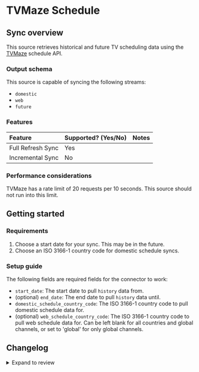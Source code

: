 # TVMaze Schedule

## Sync overview

This source retrieves historical and future TV scheduling data using the
[TVMaze](https://www.tvmaze.com/) schedule API.

### Output schema

This source is capable of syncing the following streams:

- `domestic`
- `web`
- `future`

### Features

| Feature           | Supported? \(Yes/No\) | Notes |
| :---------------- | :-------------------- | :---- |
| Full Refresh Sync | Yes                   |       |
| Incremental Sync  | No                    |       |

### Performance considerations

TVMaze has a rate limit of 20 requests per 10 seconds. This source should not
run into this limit.

## Getting started

### Requirements

1. Choose a start date for your sync. This may be in the future.
2. Choose an ISO 3166-1 country code for domestic schedule syncs.

### Setup guide

The following fields are required fields for the connector to work:

- `start_date`: The start date to pull `history` data from.
- (optional) `end_date`: The end date to pull `history` data until.
- `domestic_schedule_country_code`: The ISO 3166-1 country code to pull domestic
  schedule data for.
- (optional) `web_schedule_country_code`: The ISO 3166-1 country code to pull
  web schedule data for. Can be left blank for all countries and global
  channels, or set to 'global' for only global channels.

## Changelog

<details>
  <summary>Expand to review</summary>

| Version | Date       | Pull Request                                             | Subject    |
| :------ | :--------- | :------------------------------------------------------- | :--------- |
| 0.2.26 | 2025-07-26 | [61169](https://github.com/airbytehq/airbyte/pull/61169) | Update dependencies |
| 0.2.25 | 2025-05-25 | [60539](https://github.com/airbytehq/airbyte/pull/60539) | Update dependencies |
| 0.2.24 | 2025-05-10 | [60194](https://github.com/airbytehq/airbyte/pull/60194) | Update dependencies |
| 0.2.23 | 2025-05-04 | [59574](https://github.com/airbytehq/airbyte/pull/59574) | Update dependencies |
| 0.2.22 | 2025-04-27 | [58995](https://github.com/airbytehq/airbyte/pull/58995) | Update dependencies |
| 0.2.21 | 2025-04-19 | [58440](https://github.com/airbytehq/airbyte/pull/58440) | Update dependencies |
| 0.2.20 | 2025-04-12 | [58010](https://github.com/airbytehq/airbyte/pull/58010) | Update dependencies |
| 0.2.19 | 2025-04-05 | [57444](https://github.com/airbytehq/airbyte/pull/57444) | Update dependencies |
| 0.2.18 | 2025-03-29 | [56862](https://github.com/airbytehq/airbyte/pull/56862) | Update dependencies |
| 0.2.17 | 2025-03-22 | [56315](https://github.com/airbytehq/airbyte/pull/56315) | Update dependencies |
| 0.2.16 | 2025-03-08 | [55631](https://github.com/airbytehq/airbyte/pull/55631) | Update dependencies |
| 0.2.15 | 2025-03-01 | [55100](https://github.com/airbytehq/airbyte/pull/55100) | Update dependencies |
| 0.2.14 | 2025-02-22 | [54478](https://github.com/airbytehq/airbyte/pull/54478) | Update dependencies |
| 0.2.13 | 2025-02-15 | [54103](https://github.com/airbytehq/airbyte/pull/54103) | Update dependencies |
| 0.2.12 | 2025-02-08 | [53533](https://github.com/airbytehq/airbyte/pull/53533) | Update dependencies |
| 0.2.11 | 2025-02-01 | [53088](https://github.com/airbytehq/airbyte/pull/53088) | Update dependencies |
| 0.2.10 | 2025-01-25 | [52389](https://github.com/airbytehq/airbyte/pull/52389) | Update dependencies |
| 0.2.9 | 2025-01-18 | [52015](https://github.com/airbytehq/airbyte/pull/52015) | Update dependencies |
| 0.2.8 | 2025-01-11 | [51450](https://github.com/airbytehq/airbyte/pull/51450) | Update dependencies |
| 0.2.7 | 2024-12-28 | [50766](https://github.com/airbytehq/airbyte/pull/50766) | Update dependencies |
| 0.2.6 | 2024-12-21 | [50332](https://github.com/airbytehq/airbyte/pull/50332) | Update dependencies |
| 0.2.5 | 2024-12-14 | [49740](https://github.com/airbytehq/airbyte/pull/49740) | Update dependencies |
| 0.2.4 | 2024-12-12 | [49438](https://github.com/airbytehq/airbyte/pull/49438) | Update dependencies |
| 0.2.3 | 2024-12-11 | [49108](https://github.com/airbytehq/airbyte/pull/49108) | Starting with this version, the Docker image is now rootless. Please note that this and future versions will not be compatible with Airbyte versions earlier than 0.64 |
| 0.2.2 | 2024-10-28 | [47573](https://github.com/airbytehq/airbyte/pull/47573) | Update dependencies |
| 0.2.1 | 2024-08-16 | [44196](https://github.com/airbytehq/airbyte/pull/44196) | Bump source-declarative-manifest version |
| 0.2.0 | 2024-08-14 | [44055](https://github.com/airbytehq/airbyte/pull/44055) | Refactor connector to manifest-only format |
| 0.1.13 | 2024-08-12 | [43740](https://github.com/airbytehq/airbyte/pull/43740) | Update dependencies |
| 0.1.12 | 2024-08-10 | [43530](https://github.com/airbytehq/airbyte/pull/43530) | Update dependencies |
| 0.1.11 | 2024-08-03 | [43094](https://github.com/airbytehq/airbyte/pull/43094) | Update dependencies |
| 0.1.10 | 2024-07-27 | [42640](https://github.com/airbytehq/airbyte/pull/42640) | Update dependencies |
| 0.1.9 | 2024-07-20 | [42386](https://github.com/airbytehq/airbyte/pull/42386) | Update dependencies |
| 0.1.8 | 2024-07-13 | [41917](https://github.com/airbytehq/airbyte/pull/41917) | Update dependencies |
| 0.1.7 | 2024-07-10 | [41358](https://github.com/airbytehq/airbyte/pull/41358) | Update dependencies |
| 0.1.6 | 2024-07-09 | [40928](https://github.com/airbytehq/airbyte/pull/40928) | Update dependencies |
| 0.1.5 | 2024-06-25 | [40349](https://github.com/airbytehq/airbyte/pull/40349) | Update dependencies |
| 0.1.4 | 2024-06-22 | [40048](https://github.com/airbytehq/airbyte/pull/40048) | Update dependencies |
| 0.1.3 | 2024-06-05 | [38837](https://github.com/airbytehq/airbyte/pull/38837) | Make connector compatible with builder |
| 0.1.2 | 2024-06-04 | [39053](https://github.com/airbytehq/airbyte/pull/39053) | [autopull] Upgrade base image to v1.2.1 |
| 0.1.1 | 2024-05-20 | [38453](https://github.com/airbytehq/airbyte/pull/38453) | [autopull] base image + poetry + up_to_date |
| 0.1.0 | 2022-10-22 | [18333](https://github.com/airbytehq/airbyte/pull/18333) | New source |

</details>
